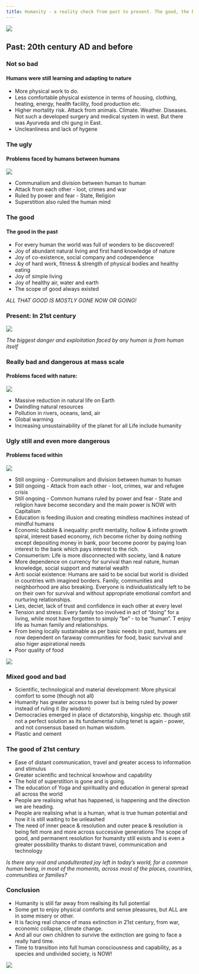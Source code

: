 ```yaml
---
title: Humanity - a reality check from past to present. The good, the bad and the ugly
---
```

![](https://www.lifemaker.us/images/humanity-evolution.jpg)

## **Past: 20th century AD and before**

### **Not so bad**

#### **Humans were still learning and adapting to nature**

- More physical work to do.
- Less comfortable physical existence in terms of housing, clothing, heating, energy, health facility, food production etc.
- Higher mortality risk. Attack from animals. Climate. Weather. Diseases. Not such a developed surgery and medical system in west. But there was Ayurveda and chi gung in East.
- Uncleanliness and lack of hygene

### **The ugly**

#### **Problems faced by humans between humans**

![](https://www.lifemaker.us/images/violence.jpg)

- Communalism and division between human to human
- Attack from each other - loot, crimes and war
- Ruled by power and fear - State, Religion
- Superstition also ruled the human mind

### **The good**

#### **The good in the past**

- For every human the world was full of wonders to be discovered!
- Joy of abundant natural living and first hand knowledge of nature
- Joy of co-existence, social company and codependence
- Joy of hard work, fitness & strength of physical bodies and healthy eating
- Joy of simple living
- Joy of healthy air, water and earth
- The scope of good always existed

*ALL THAT GOOD IS MOSTLY GONE NOW OR GOING!*

### **Present: In 21st century**

![](https://www.lifemaker.us/images/capitalism.jpg)

*The biggest danger and exploitation faced by any human is from human itself*

### **Really bad and dangerous at mass scale**

#### **Problems faced with nature:**

![](https://www.lifemaker.us/images/Environmental-degradation.jpg)

- Massive reduction in natural life on Earth
- Dwindling natural resources
- Pollution in rivers, oceans, land, air
- Global warming
- Increasing unsustainability of the planet for all Life include humanity

### **Ugly still and even more dangerous**

#### **Problems faced within**

![](https://www.lifemaker.us/images/abyss_of_inequality.jpg)

- Still ongoing - Communalism and division between human to human
- Still ongoing - Attack from each other - loot, crimes, war and refugee crisis
- Still ongoing - Common humans ruled by power and fear - State and religion have become secondary and the main power is NOW with Capitalism
- Education is feeding illusion and creating mindless machines instead of mindful humans
- Economic bubble & inequality: profit mentality, hollow & infinite growth spiral, interest based economy, rich become richer by doing nothing except depositing money in bank, poor become poorer by paying loan interest to the bank which pays interest to the rich.
- Consumerism: Life is more disconnected with society, land & nature
- More dependence on currency for survival than real nature, human knowledge, social support and material wealth
- Anti social existence: Humans are said to be social but world is divided in countries with imagined borders. Family, communities and neighborhood are also breaking. Everyone is individualistically left to be on their own for survival and without appropriate emotional comfort and nurturing relationships.
- Lies, deciet, lack of trust and confidence in each other at every level
- Tension and stress: Every family too involved in act of “doing” for a living, while most have forgotten to simply “be” - to be “human”. T enjoy life as human family and relationships.
- From being locally sustainable as per basic needs in past, humans are now dependent on faraway communities for food, basic survival and also higer aspirational needs
- Poor quality of food

![](https://www.lifemaker.us/images/humanity.jpg)

### **Mixed good and bad**

- Scientific, technological and material development: More physical comfort to some (though not all)
- Humanity has greater access to power but is being ruled by power instead of ruling it (by wisdom)
- Democracies emerged in place of dictatorship, kingship etc. though still not a perfect solution as its fundamental ruling tenet is again - power, and not consensus based on human wisdom.
- Plastic and cement

### **The good of 21st century**

- Ease of distant communication, travel and greater access to information and stimulus
- Greater scientific and technical knowhow and capability
- The hold of superstition is gone and is going.
- The education of Yoga and spirituality and education in general spread all across the world
- People are realising what has happened, is happening and the direction we are heading.
- People are realising what is a human, what is true human potential and how it is still waiting to be unleashed
- The need of inner peace & resolution and outer peace & resolution is being felt more and more across successive generations
The scope of good, and permanent resolution for humanity still exists and is even a greater possibility thanks to distant travel, communication and technology

*Is there any real and unadulterated joy left in today’s world, for a common human being, in most of the moments, across most of the places, countries, communities or families?*

### **Conclusion**

- Humanity is still far away from realising its full potential
- Some get to enjoy physical comforts and sense pleasures, but ALL are in some misery or other.
- It is facing real chance of mass extinction in 21st century, from war, economic collapse, climate change.
- And all our own children to survive the extinction are going to face a really hard time.
- Time to transition into full human consciousness and capability, as a species and undivided society, is NOW!

![](https://www.lifemaker.us/images/hope.png)